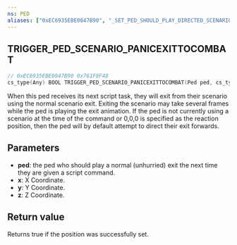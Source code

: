 ```yaml
---
ns: PED
aliases: ["0xEC6935EBE0847B90", "_SET_PED_SHOULD_PLAY_DIRECTED_SCENARIO_EXIT"]
---
```

## TRIGGER_PED_SCENARIO_PANICEXITTOCOMBAT

```c
// 0xEC6935EBE0847B90 0x761F8F48
cs_type(Any) BOOL TRIGGER_PED_SCENARIO_PANICEXITTOCOMBAT(Ped ped, cs_type(Any) float x, cs_type(Any) float y, cs_type(Any) float z);
```

When this ped receives its next script task, they will exit from their scenario using the normal scenario exit.
Exiting the scenario may take several frames while the ped is playing the exit animation.
If the ped is not currently using a scenario at the time of the command or 0,0,0 is specified as the reaction position,
then the ped will by default attempt to direct their exit forwards.

## Parameters
* **ped**: the ped who should play a normal (unhurried) exit the next time they are given a script command.
* **x**: X Coordinate.
* **y**: Y Coordinate.
* **z**: Z Coordinate.

## Return value
Returns true if the position was successfully set.
